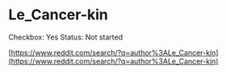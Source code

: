 # Le_Cancer-kin

Checkbox: Yes
Status: Not started

[https://www.reddit.com/search/?q=author%3ALe_Cancer-kin](https://www.reddit.com/search/?q=author%3ALe_Cancer-kin)